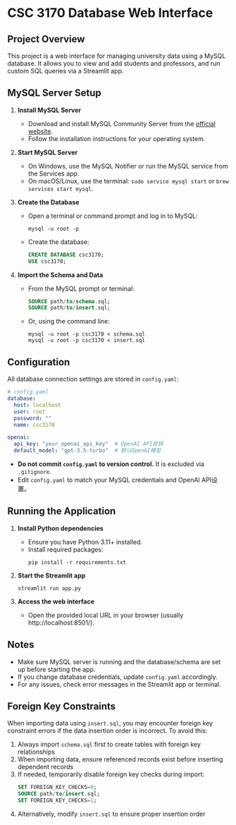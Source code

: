 # CSC 3170 Database Web Interface

## Project Overview
This project is a web interface for managing university data using a MySQL database. It allows you to view and add students and professors, and run custom SQL queries via a Streamlit app.

## MySQL Server Setup

1. **Install MySQL Server**
   - Download and install MySQL Community Server from the [official website](https://dev.mysql.com/downloads/mysql/).
   - Follow the installation instructions for your operating system.

2. **Start MySQL Server**
   - On Windows, use the MySQL Notifier or run the MySQL service from the Services app.
   - On macOS/Linux, use the terminal: `sudo service mysql start` or `brew services start mysql`.

3. **Create the Database**
   - Open a terminal or command prompt and log in to MySQL:
     ```
     mysql -u root -p
     ```
   - Create the database:
     ```sql
     CREATE DATABASE csc3170;
     USE csc3170;
     ```

4. **Import the Schema and Data**
   - From the MySQL prompt or terminal:
     ```sql
     SOURCE path/to/schema.sql;
     SOURCE path/to/insert.sql;
     ```
   - Or, using the command line:
     ```
     mysql -u root -p csc3170 < schema.sql
     mysql -u root -p csc3170 < insert.sql
     ```

## Configuration

All database connection settings are stored in `config.yaml`:

```yaml
# config.yaml
database:
  host: localhost
  user: root
  password: ""
  name: csc3170

openai:
  api_key: "your_openai_api_key"  # OpenAI API密钥
  default_model: "gpt-3.5-turbo"  # 默认OpenAI模型
```

- **Do not commit `config.yaml` to version control.** It is excluded via `.gitignore`.
- Edit `config.yaml` to match your MySQL credentials and OpenAI API设置。

## Running the Application

1. **Install Python dependencies**
   - Ensure you have Python 3.11+ installed.
   - Install required packages:
     ```
     pip install -r requirements.txt
     ```

2. **Start the Streamlit app**
   ```
   streamlit run app.py
   ```

3. **Access the web interface**
   - Open the provided local URL in your browser (usually http://localhost:8501/).

## Notes
- Make sure MySQL server is running and the database/schema are set up before starting the app.
- If you change database credentials, update `config.yaml` accordingly.
- For any issues, check error messages in the Streamlit app or terminal.

## Foreign Key Constraints
When importing data using `insert.sql`, you may encounter foreign key constraint errors if the data insertion order is incorrect. To avoid this:

1. Always import `schema.sql` first to create tables with foreign key relationships
2. When importing data, ensure referenced records exist before inserting dependent records
3. If needed, temporarily disable foreign key checks during import:
   ```sql
   SET FOREIGN_KEY_CHECKS=0;
   SOURCE path/to/insert.sql;
   SET FOREIGN_KEY_CHECKS=1;
   ```
4. Alternatively, modify `insert.sql` to ensure proper insertion order
